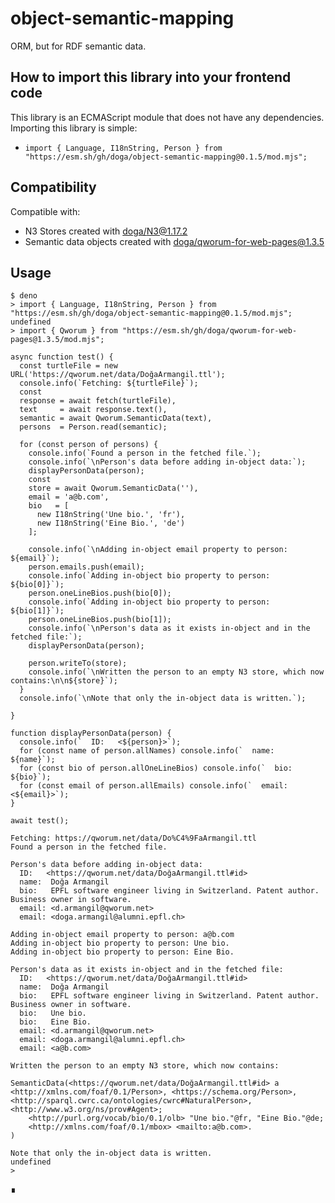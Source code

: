 # object-semantic-mapping

ORM, but for RDF semantic data.

## How to import this library into your frontend code

This library is an ECMAScript module that does not have any dependencies. Importing this library is simple:

- `import { Language, I18nString, Person } from "https://esm.sh/gh/doga/object-semantic-mapping@0.1.5/mod.mjs";`

## Compatibility

Compatible with:

- N3 Stores created with [doga/N3@1.17.2](https://esm.sh/gh/doga/N3@1.17.2/mod.mjs)
- Semantic data objects created with [doga/qworum-for-web-pages@1.3.5](https://esm.sh/gh/doga/qworum-for-web-pages@1.3.5/mod.mjs)

## Usage

```shell
$ deno
> import { Language, I18nString, Person } from "https://esm.sh/gh/doga/object-semantic-mapping@0.1.5/mod.mjs";
undefined
> import { Qworum } from "https://esm.sh/gh/doga/qworum-for-web-pages@1.3.5/mod.mjs";

async function test() {
  const turtleFile = new URL('https://qworum.net/data/DoğaArmangil.ttl');
  console.info(`Fetching: ${turtleFile}`);
  const
  response = await fetch(turtleFile),
  text     = await response.text(),
  semantic = await Qworum.SemanticData(text),
  persons  = Person.read(semantic);

  for (const person of persons) {
    console.info(`Found a person in the fetched file.`);
    console.info(`\nPerson's data before adding in-object data:`);
    displayPersonData(person);
    const
    store = await Qworum.SemanticData(''),
    email = 'a@b.com',
    bio   = [
      new I18nString('Une bio.', 'fr'),
      new I18nString('Eine Bio.', 'de')
    ];

    console.info(`\nAdding in-object email property to person: ${email}`);
    person.emails.push(email);
    console.info(`Adding in-object bio property to person: ${bio[0]}`);
    person.oneLineBios.push(bio[0]);
    console.info(`Adding in-object bio property to person: ${bio[1]}`);
    person.oneLineBios.push(bio[1]);
    console.info(`\nPerson's data as it exists in-object and in the fetched file:`);
    displayPersonData(person);

    person.writeTo(store);
    console.info(`\nWritten the person to an empty N3 store, which now contains:\n\n${store}`);
  }
  console.info(`\nNote that only the in-object data is written.`);

}

function displayPersonData(person) {
  console.info(`  ID:   <${person}>`);
  for (const name of person.allNames) console.info(`  name:  ${name}`);
  for (const bio of person.allOneLineBios) console.info(`  bio:   ${bio}`);
  for (const email of person.allEmails) console.info(`  email: <${email}>`);
}

await test();

Fetching: https://qworum.net/data/Do%C4%9FaArmangil.ttl
Found a person in the fetched file.

Person's data before adding in-object data:
  ID:   <https://qworum.net/data/DoğaArmangil.ttl#id>
  name:  Doğa Armangil
  bio:   EPFL software engineer living in Switzerland. Patent author. Business owner in software.
  email: <d.armangil@qworum.net>
  email: <doga.armangil@alumni.epfl.ch>

Adding in-object email property to person: a@b.com
Adding in-object bio property to person: Une bio.
Adding in-object bio property to person: Eine Bio.

Person's data as it exists in-object and in the fetched file:
  ID:   <https://qworum.net/data/DoğaArmangil.ttl#id>
  name:  Doğa Armangil
  bio:   EPFL software engineer living in Switzerland. Patent author. Business owner in software.
  bio:   Une bio.
  bio:   Eine Bio.
  email: <d.armangil@qworum.net>
  email: <doga.armangil@alumni.epfl.ch>
  email: <a@b.com>

Written the person to an empty N3 store, which now contains:

SemanticData(<https://qworum.net/data/DoğaArmangil.ttl#id> a <http://xmlns.com/foaf/0.1/Person>, <https://schema.org/Person>, <http://sparql.cwrc.ca/ontologies/cwrc#NaturalPerson>, <http://www.w3.org/ns/prov#Agent>;
    <http://purl.org/vocab/bio/0.1/olb> "Une bio."@fr, "Eine Bio."@de;
    <http://xmlns.com/foaf/0.1/mbox> <mailto:a@b.com>.
)

Note that only the in-object data is written.
undefined
>
```

∎
